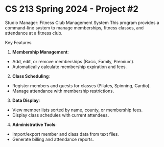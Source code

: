 # CS 213 Spring 2024 - Project #2
Studio Manager: Fitness Club Management System
This program provides a command-line system to manage memberships, fitness classes, and attendance at a fitness club.

Key Features
1. **Membership Management**:
- Add, edit, or remove memberships (Basic, Family, Premium).
- Automatically calculate membership expiration and fees.
2. **Class Scheduling**:
- Register members and guests for classes (Pilates, Spinning, Cardio).
- Manage attendance with membership restrictions.
3. **Data Display**:
- View member lists sorted by name, county, or membership fees.
- Display class schedules with current attendees.
4. **Administrative Tools**:
- Import/export member and class data from text files.
- Generate billing and attendance reports.
